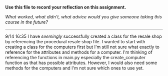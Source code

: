 **Use this file to record your reflection on this assignment.**

*What worked, what didn't, what advice would you give someone taking this course in the future?*

----------------------------

9/14 16:35
I have *seemingly* successfully created a class for the resale shop by referencing the procedural resale shop file. I wanted to start with creating a class for the computers first but I'm still not sure what exactly to reference for the attributes and methods for a computer. I'm thinking of referencing the functions in main.py especially the create_computer function as that has possible attributes. However, I would also need some methods for the computers and I'm not sure which ones to use yet.
